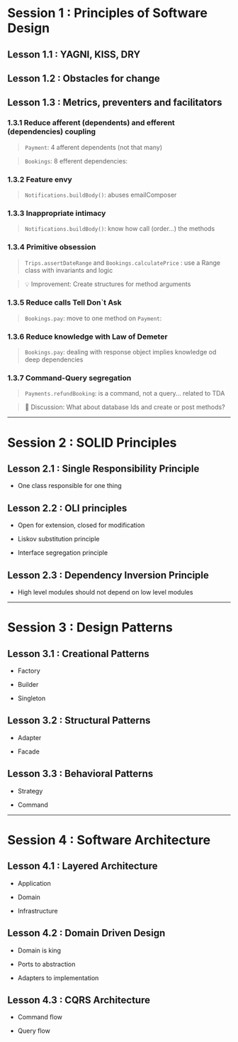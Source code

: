 # Session 1 : Principles of Software Design

## Lesson 1.1 : YAGNI, KISS, DRY

## Lesson 1.2 : Obstacles for change

## Lesson 1.3 : Metrics, preventers and facilitators

### 1.3.1 Reduce afferent (dependents) and efferent (dependencies) coupling

> `Payment`: 4 afferent dependents (not that many)

> `Bookings`: 8 efferent dependencies:

### 1.3.2 Feature envy

> `Notifications.buildBody()`: abuses emailComposer

### 1.3.3 Inappropriate intimacy

> `Notifications.buildBody()`: know how call (order...) the methods

### 1.3.4 Primitive obsession

> `Trips.assertDateRange` and `Bookings.calculatePrice` : use a Range class with invariants and logic

> 💡 Improvement: Create structures for method arguments

### 1.3.5 Reduce calls Tell Don`t Ask

> `Bookings.pay`: move to one method on `Payment`:

### 1.3.6 Reduce knowledge with Law of Demeter

> `Bookings.pay`: dealing with response object implies knowledge od deep dependencies

### 1.3.7 Command-Query segregation

> `Payments.refundBooking`: is a command, not a query... related to TDA

> 💬 Discussion: What about database Ids and create or post methods?

---

# Session 2 : SOLID Principles

## Lesson 2.1 : Single Responsibility Principle

- One class responsible for one thing

## Lesson 2.2 : OLI principles

- Open for extension, closed for modification

- Liskov substitution principle

- Interface segregation principle

## Lesson 2.3 : Dependency Inversion Principle

- High level modules should not depend on low level modules

---

# Session 3 : Design Patterns

## Lesson 3.1 : Creational Patterns

- Factory

- Builder

- Singleton

## Lesson 3.2 : Structural Patterns

- Adapter

- Facade

## Lesson 3.3 : Behavioral Patterns

- Strategy

- Command

---

# Session 4 : Software Architecture

## Lesson 4.1 : Layered Architecture

- Application

- Domain

- Infrastructure

## Lesson 4.2 : Domain Driven Design

- Domain is king

- Ports to abstraction

- Adapters to implementation

## Lesson 4.3 : CQRS Architecture

- Command flow

- Query flow
